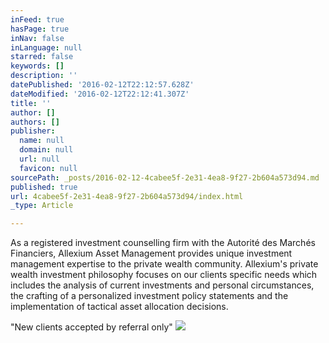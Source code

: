 ```yaml
---
inFeed: true
hasPage: true
inNav: false
inLanguage: null
starred: false
keywords: []
description: ''
datePublished: '2016-02-12T22:12:57.628Z'
dateModified: '2016-02-12T22:12:41.307Z'
title: ''
author: []
authors: []
publisher:
  name: null
  domain: null
  url: null
  favicon: null
sourcePath: _posts/2016-02-12-4cabee5f-2e31-4ea8-9f27-2b604a573d94.md
published: true
url: 4cabee5f-2e31-4ea8-9f27-2b604a573d94/index.html
_type: Article

---
```

As a registered investment counselling firm with the Autorité des Marchés Financiers, Allexium Asset Management provides unique investment management expertise to the private wealth community. Allexium's private wealth investment philosophy focuses on our clients specific needs which includes the analysis of current investments and personal circumstances, the crafting of a personalized investment policy statements and the implementation of tactical asset allocation decisions.

"New clients accepted by referral only"
![](https://the-grid-user-content.s3-us-west-2.amazonaws.com/8469c689-7fdf-4b27-8bbb-d71cb95e4319.jpg)